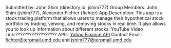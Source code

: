 Submitted by: John Shim (directory id: jshim777)
Group Members: John Shim (jshim777), Alexander Fichter (fichter)
App Description: This app is a stock trading platform that allows users to manage their hypothetical stock portfolio by trading, viewing, and removing stocks in real time. It also allows you to look up information about different stocks.
YouTube Video Link:??????????????????
APIs: [Yahoo Finance API](https://rapidapi.com/manwilbahaa/api/yahoo-finance127)
Contact Email: fichter@terpmail.umd.edu and jshim777@terpmail.umd.edu